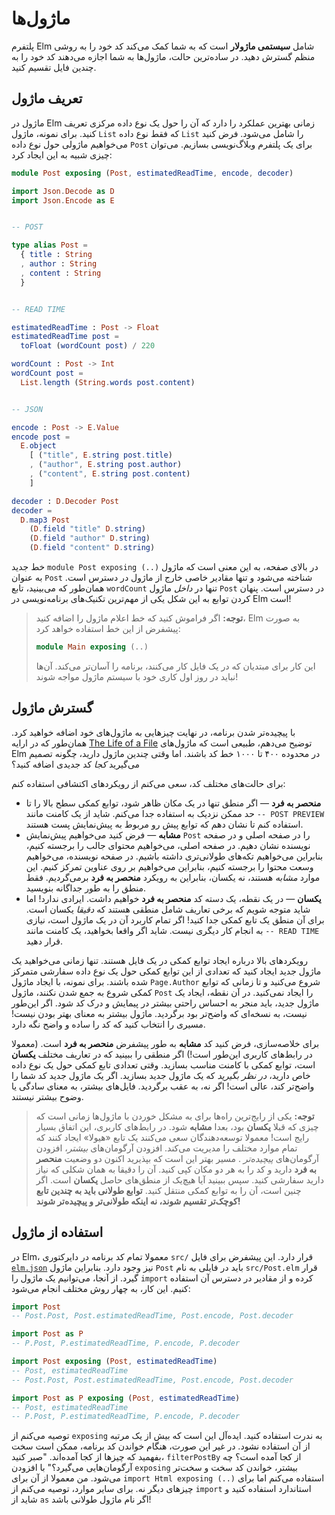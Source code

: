 # ماژول‌ها

پلتفرم Elm شامل **سیستمی ماژولار** است که به شما کمک می‌کند کد خود را به روشی منظم گسترش دهید. در ساده‌ترین حالت، ماژول‌ها به شما اجازه می‌دهند کد خود را به چندین فایل تقسیم کنید.

## تعریف ماژول

ماژول در Elm زمانی بهترین عملکرد را دارد که آن را حول یک نوع داده مرکزی تعریف کنید. برای نمونه، ماژول `List` که فقط نوع داده `List`  را شامل می‌شود. فرض کنید می‌خواهیم ماژولی حول نوع داده `Post` برای یک پلتفرم وبلاگ‌نویسی بسازیم. می‌توان چیزی شبیه به این ایجاد کرد:

```elm
module Post exposing (Post, estimatedReadTime, encode, decoder)

import Json.Decode as D
import Json.Encode as E


-- POST

type alias Post =
  { title : String
  , author : String
  , content : String
  }


-- READ TIME

estimatedReadTime : Post -> Float
estimatedReadTime post =
  toFloat (wordCount post) / 220

wordCount : Post -> Int
wordCount post =
  List.length (String.words post.content)


-- JSON

encode : Post -> E.Value
encode post =
  E.object
    [ ("title", E.string post.title)
    , ("author", E.string post.author)
    , ("content", E.string post.content)
    ]

decoder : D.Decoder Post
decoder =
  D.map3 Post
    (D.field "title" D.string)
    (D.field "author" D.string)
    (D.field "content" D.string)
```

خط جدید `module Post exposing (..)` در بالای صفحه، به این معنی است که ماژول به عنوان `Post` شناخته می‌شود و تنها مقادیر خاصی خارج از ماژول در دسترس است. همان‌طور که می‌بینید، تابع `wordCount` تنها در _داخل_ ماژول `Post` در دسترس است. پنهان کردن توابع به این شکل یکی از مهم‌ترین تکنیک‌های برنامه‌نویسی در Elm است!

> **توجه:** اگر فراموش کنید که خط اعلام ماژول را اضافه کنید، Elm به صورت پیشفرض از این خط استفاده خواهد کرد:
>
>```elm
>module Main exposing (..)
>```
>
> این کار برای مبتدیان که در یک فایل کار می‌کنند، برنامه را آسان‌تر می‌کند. آن‌ها نباید در روز اول کاری خود با سیستم ماژول مواجه شوند!

## گسترش ماژول

با پیچیده‌تر شدن برنامه، در نهایت چیزهایی به ماژول‌های خود اضافه خواهید کرد. همان‌طور که در ارایه [The Life of a File](https://youtu.be/XpDsk374LDE) توضیح می‌دهم، طبیعی است که ماژول‌های Elm در محدوده ۴۰۰ تا ۱۰۰۰ خط کد باشند. اما وقتی چندین ماژول دارید، چگونه تصمیم می‌گیرید _کجا_ کد جدیدی اضافه کنید؟

برای حالت‌های مختلف کد، سعی می‌کنم از رویکردهای اکتشافی استفاده کنم:

- **منحصر به فرد** &mdash; اگر منطق تنها در یک مکان ظاهر شود، توابع کمکی سطح بالا را تا حد ممکن نزدیک به استفاده جدا می‌کنم. شاید از یک کامنت مانند `-- POST PREVIEW` استفاده کنم تا نشان دهم که توابع پیش رو مربوط به پیش‌نمایش پست هستند.
- **مشابه** &mdash; فرض کنید می‌خواهیم پیش‌نمایش `Post` را در صفحه اصلی و در صفحه نویسنده نشان دهیم. در صفحه اصلی، می‌خواهیم محتوای جالب را برجسته کنیم، بنابراین می‌خواهیم تکه‌های طولانی‌تری داشته باشیم. در صفحه نویسنده، می‌خواهیم وسعت محتوا را برجسته کنیم، بنابراین می‌خواهیم بر روی عناوین تمرکز کنیم. این موارد _مشابه_ هستند، نه یکسان، بنابراین به رویکرد **منحصر به فرد** برمی‌گردیم. فقط منطق را به طور جداگانه بنویسید.
- **یکسان** &mdash; در یک نقطه، یک دسته کد **منحصر به فرد** خواهیم داشت. ایرادی ندارد! اما شاید متوجه شویم که برخی تعاریف شامل منطقی هستند که _دقیقا_ یکسان است. برای آن منطق یک تابع کمکی جدا کنید! اگر تمام کاربرد آن در یک ماژول است، نیازی به انجام کار دیگری نیست. شاید اگر واقعا بخواهید، یک کامنت مانند `-- READ TIME` قرار دهید.

رویکردهای بالا درباره ایجاد توابع کمکی در یک فایل هستند. تنها زمانی می‌خواهید یک ماژول جدید ایجاد کنید که تعدادی از این توابع کمکی حول یک نوع داده سفارشی متمرکز شده باشند. برای نمونه، با ایجاد ماژول `Page.Author` شروع می‌کنید و تا زمانی که توابع کمکی شروع به جمع شدن نکنند، ماژول `Post` را ایجاد نمی‌کنید. در آن نقطه، ایجاد یک ماژول جدید، باید منجر به احساس راحتی بیشتر در پیمایش و درک کد شود. اگر این‌طور نیست، به نسخه‌ای که واضح‌تر بود برگردید. ماژول بیشتر به معنای بهتر بودن نیست! مسیری را انتخاب کنید که کد را ساده و واضح نگه دارد.

برای خلاصه‌سازی، فرض کنید کد **مشابه** به طور پیشفرض **منحصر به فرد** است. (معمولا در رابط‌های کاربری این‌طور است!) اگر منطقی را ببینید که در تعاریف مختلف **یکسان** است، توابع کمکی با کامنت مناسب بسازید. وقتی تعدادی تابع کمکی حول یک نوع داده خاص دارید، _در نظر بگیرید_ که یک ماژول جدید بسازید. اگر یک ماژول جدید کد شما را واضح‌تر کند، عالی است! اگر نه، به عقب برگردید. فایل‌های بیشتر، به معنای سادگی یا وضوح بیشتر نیستند.

> **توجه:** یکی از رایج‌ترین راه‌ها برای به مشکل خوردن با ماژول‌ها زمانی است که چیزی که قبلا **یکسان** بود، بعدا **مشابه** شود. در رابط‌های کاربری، این اتفاق بسیار رایج است! معمولا توسعه‌دهندگان سعی می‌کنند یک تابع «هیولا» ایجاد کنند که تمام موارد مختلف را مدیریت می‌کند. افزودن آرگومان‌های _بیشتر_، افزودن آرگومان‌های _پیچیده‌تر_ . مسیر بهتر این است که بپذیرید اکنون دو وضعیت **منحصر به فرد** دارید و کد را به هر دو مکان کپی کنید. آن را دقیقا به همان شکلی که نیاز دارید سفارشی کنید. سپس ببینید آیا هیچ‌یک از منطق‌های حاصل **یکسان** است. اگر چنین است، آن را به توابع کمکی منتقل کنید. **توابع طولانی باید به چندین تابع کوچک‌تر تقسیم شوند، نه اینکه طولانی‌تر و پیچیده‌تر شوند!**

## استفاده از ماژول

در Elm، معمولا تمام کد برنامه در دایرکتوری `src/` قرار دارد. این پیشفرض برای فایل [`elm.json`](https://github.com/elm/compiler/blob/0.19.0/docs/elm.json/application.md) نیز وجود دارد. بنابراین ماژول `Post` باید در فایلی به نام `src/Post.elm` قرار گیرد. از آنجا، می‌توانیم یک ماژول را `import` کرده و از مقادیر در دسترس آن استفاده کنیم. این کار، به چهار روش مختلف انجام می‌شود:

```elm
import Post
-- Post.Post, Post.estimatedReadTime, Post.encode, Post.decoder

import Post as P
-- P.Post, P.estimatedReadTime, P.encode, P.decoder

import Post exposing (Post, estimatedReadTime)
-- Post, estimatedReadTime
-- Post.Post, Post.estimatedReadTime, Post.encode, Post.decoder

import Post as P exposing (Post, estimatedReadTime)
-- Post, estimatedReadTime
-- P.Post, P.estimatedReadTime, P.encode, P.decoder
```

توصیه می‌کنم از `exposing` به ندرت استفاده کنید. ایده‌آل این است که بیش از یک مرتبه از آن استفاده نشود. در غیر این صورت، هنگام خواندن کد برنامه، ممکن است سخت بفهمید که چیزها از کجا آمده‌اند. "صبر کنید، `filterPostBy` از کجا آمده است؟ چه آرگومان‌هایی می‌گیرد؟" با افزودن `exposing` بیشتر، خواندن کد سخت و سخت‌تر می‌شود. من معمولا از آن برای `import Html exposing (..)` استفاده می‌کنم اما برای چیزهای دیگر نه. برای سایر موارد، توصیه می‌کنم از `import` استاندارد استفاده کنید و شاید از `as` اگر نام ماژول طولانی باشد!